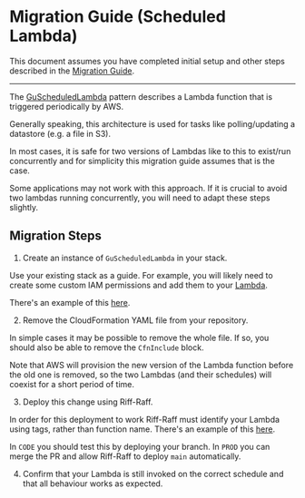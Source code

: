 # Migration Guide (Scheduled Lambda)

This document assumes you have completed initial setup and other steps described
in the [Migration Guide](./migration-guide.md).

---

The [GuScheduledLambda](https://guardian.github.io/cdk/classes/patterns.GuScheduledLambda.html) pattern describes
a Lambda function that is triggered periodically by AWS.

Generally speaking, this architecture is used for tasks like polling/updating a datastore (e.g. a file in S3).

In most cases, it is safe for two versions of Lambdas like to this to exist/run concurrently and for simplicity
this migration guide assumes that is the case.

Some applications may not work with this approach. If it is crucial to avoid two lambdas running concurrently, you will
need to adapt these steps slightly.

## Migration Steps

1. Create an instance of `GuScheduledLambda` in your stack.

  Use your existing stack as a guide. For example, you will likely need to
  create some custom IAM permissions and add them to your
  [Lambda](https://guardian.github.io/cdk/classes/constructs_lambda.GuLambdaFunction.html).

  There's an example of this [here](https://github.com/guardian/tag-janitor/blob/9e2222d7cea6b37a48e5327efecf7b543b81af15/cdk/lib/cdk-stack.ts#L57-L62).

2. Remove the CloudFormation YAML file from your repository.

  In simple cases it may be possible to remove the whole file. If so, you
  should also be able to remove the `CfnInclude` block.

  Note that AWS will provision the new version of the Lambda function before
  the old one is removed, so the two Lambdas (and their schedules) will coexist
  for a short period of time.

3. Deploy this change using Riff-Raff.

  In order for this deployment to work Riff-Raff must identify your Lambda using tags, rather than function name.
  There's an example of this [here](https://github.com/guardian/elastic-search-monitor/pull/17/commits/6cf1684fe518c7dd7e24fc20f8047866bc6e51e3).

  In `CODE` you should test this by deploying your branch. In `PROD` you can merge
  the PR and allow Riff-Raff to deploy `main` automatically.

4. Confirm that your Lambda is still invoked on the correct schedule and that all behaviour works as expected.


